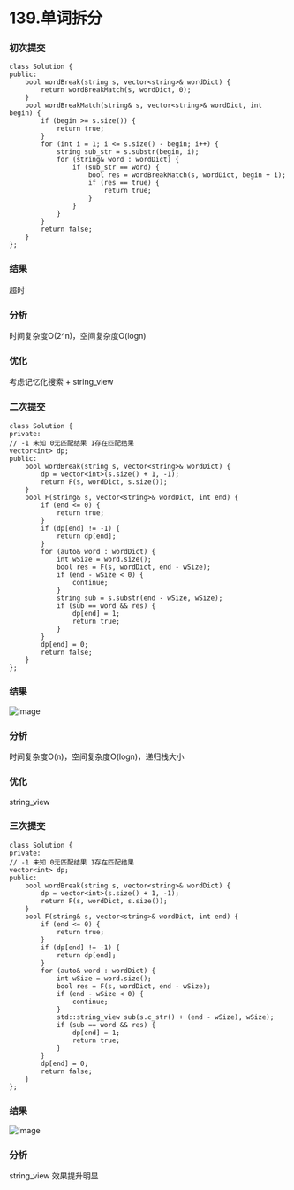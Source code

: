 # 139.单词拆分

### 初次提交
```
class Solution {
public:
    bool wordBreak(string s, vector<string>& wordDict) {
        return wordBreakMatch(s, wordDict, 0);
    }
    bool wordBreakMatch(string& s, vector<string>& wordDict, int begin) {
        if (begin >= s.size()) {
            return true;
        }
        for (int i = 1; i <= s.size() - begin; i++) {
            string sub_str = s.substr(begin, i);
            for (string& word : wordDict) {
                if (sub_str == word) {
                    bool res = wordBreakMatch(s, wordDict, begin + i);
                    if (res == true) {
                        return true;
                    }
                }
            }
        }
        return false;
    }
};
```

### 结果
超时
### 分析

时间复杂度O(2^n)，空间复杂度O(logn)

### 优化

考虑记忆化搜索 + string_view

### 二次提交
```
class Solution {
private:
// -1 未知 0无匹配结果 1存在匹配结果
vector<int> dp;
public:
    bool wordBreak(string s, vector<string>& wordDict) {
        dp = vector<int>(s.size() + 1, -1);
        return F(s, wordDict, s.size());
    }
    bool F(string& s, vector<string>& wordDict, int end) {
        if (end <= 0) {
            return true;
        }
        if (dp[end] != -1) {
            return dp[end];
        }
        for (auto& word : wordDict) {
            int wSize = word.size();
            bool res = F(s, wordDict, end - wSize);
            if (end - wSize < 0) {
                continue;
            }
            string sub = s.substr(end - wSize, wSize);
            if (sub == word && res) {
                dp[end] = 1;
                return true;
            }
        }
        dp[end] = 0;
        return false;
    }
};
```

### 结果
![image](https://github.com/user-attachments/assets/7de33c39-eca7-4fd0-a6e8-8e6e7e31d5c1)

### 分析

时间复杂度O(n)，空间复杂度O(logn)，递归栈大小

### 优化
string_view
### 三次提交
```
class Solution {
private:
// -1 未知 0无匹配结果 1存在匹配结果
vector<int> dp;
public:
    bool wordBreak(string s, vector<string>& wordDict) {
        dp = vector<int>(s.size() + 1, -1);
        return F(s, wordDict, s.size());
    }
    bool F(string& s, vector<string>& wordDict, int end) {
        if (end <= 0) {
            return true;
        }
        if (dp[end] != -1) {
            return dp[end];
        }
        for (auto& word : wordDict) {
            int wSize = word.size();
            bool res = F(s, wordDict, end - wSize);
            if (end - wSize < 0) {
                continue;
            }
            std::string_view sub(s.c_str() + (end - wSize), wSize);
            if (sub == word && res) {
                dp[end] = 1;
                return true;
            }
        }
        dp[end] = 0;
        return false;
    }
};
```
### 结果
![image](https://github.com/user-attachments/assets/68e71f22-720b-41ef-8d2e-a03bf17242cb)

### 分析
string_view 效果提升明显




